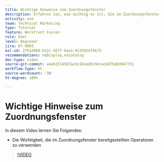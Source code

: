 ```yaml
---
title: Wichtige Hinweise zum Zuordnungsfenster
description: Erfahren Sie, wie wichtig es ist, die im Zuordnungsfenster in [!DNL Adobe Workfront Fusion]bereitgestellten Operatoren zu verwenden.
activity: use
team: Technical Marketing
type: Tutorial
feature: Workfront Fusion
role: User
level: Beginner
jira: KT-9003
exl-id: 2f5a2088-b32c-457f-baa1-913501d74b73
recommendations: noDisplay,noCatalog
doc-type: video
source-git-commit: a4e61514567ac8c2b4ad5c9ecacb87bd83947731
workflow-type: ht
source-wordcount: '38'
ht-degree: 100%

---
```


# Wichtige Hinweise zum Zuordnungsfenster

In diesem Video lernen Sie Folgendes:

* Die Wichtigkeit, die im Zuordnungsfenster bereitgestellten Operatoren zu verwenden

>[!VIDEO](https://video.tv.adobe.com/v/335263/?quality=12&learn=on)
